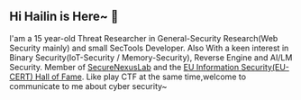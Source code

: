 ## Hi Hailin is Here~ 👋

I'am a 15 year-old Threat Researcher in General-Security Research(Web Security mainly) and small SecTools Developer.
Also With a keen interest in Binary Security(IoT-Security / Memory-Security), Reverse Engine and AI/LM Security.
Member of [SecureNexusLab](https://securenexuslab.github.io) and the [EU Information Security(EU-CERT) Hall of Fame](https://cert.europa.eu/hall-of-fame).
Like play CTF at the same time,welcome to communicate to me about cyber security~
<!--
**ring0r3z/ring0r3z** is a ✨ _special_ ✨ repository because its `README.md` (this file) appears on your GitHub profile.

Here are some ideas to get you started:

- 🔭 I’m currently working on ...
- 🌱 I’m currently learning ...
- 👯 I’m looking to collaborate on ...
- 🤔 I’m looking for help with ...
- 💬 Ask me about ...
- 📫 How to reach me: ...
- 😄 Pronouns: ...
- ⚡ Fun fact: ...
-->
